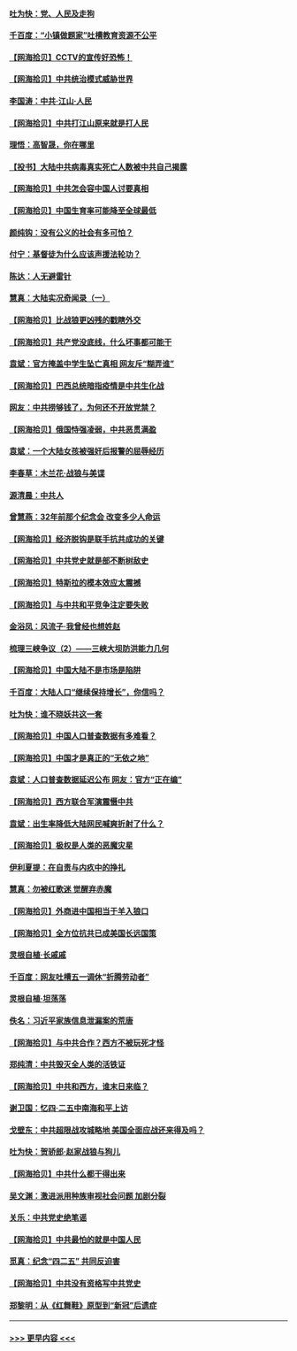 #### [吐为快：党、人民及走狗](../pages/nsc993/n12962747.md?t=05210152) 
#### [千百度：“小镇做题家”吐槽教育资源不公平](../pages/nsc993/n12962705.md?t=05210152) 
#### [【网海拾贝】CCTV的宣传好恐怖！](../pages/nsc993/n12959984.md?t=05210152) 
#### [【网海拾贝】中共统治模式威胁世界](../pages/nsc993/n12957622.md?t=05210152) 
#### [李国涛：中共‧江山‧人民](../pages/nsc993/n12957502.md?t=05210152) 
#### [【网海拾贝】中共打江山原来就是打人民](../pages/nsc993/n12954345.md?t=05210152) 
#### [理悟：高智晟，你在哪里](../pages/nsc993/n12953115.md?t=05210152) 
#### [【投书】大陆中共病毒真实死亡人数被中共自己揭露](../pages/nsc993/n12953050.md?t=05210152) 
#### [【网海拾贝】中共怎会容中国人讨要真相](../pages/nsc993/n12952161.md?t=05210152) 
#### [【网海拾贝】中国生育率可能降至全球最低](../pages/nsc993/n12948793.md?t=05210152) 
#### [颜纯钩：没有公义的社会有多可怕？](../pages/nsc993/n12947626.md?t=05210152) 
#### [付宁：基督徒为什么应该声援法轮功？](../pages/nsc993/n12947233.md?t=05210152) 
#### [陈达：人无避雷针](../pages/nsc993/n12947098.md?t=05210152) 
#### [慧真：大陆实况奇闻录（一）](../pages/nsc993/n12945811.md?t=05210152) 
#### [【网海拾贝】比战狼更凶残的戳瞎外交](../pages/nsc993/n12945717.md?t=05210152) 
#### [【网海拾贝】共产党没底线，什么坏事都可能干](../pages/nsc993/n12942090.md?t=05210152) 
#### [袁斌：官方掩盖中学生坠亡真相 网友斥“糊弄谁”](../pages/nsc993/n12942029.md?t=05210152) 
#### [【网海拾贝】巴西总统暗指疫情是中共生化战](../pages/nsc993/n12938999.md?t=05210152) 
#### [网友：中共捞够钱了，为何还不开放党禁？](../pages/nsc993/n12938952.md?t=05210152) 
#### [【网海拾贝】俄国恃强凌弱，中共恶贯满盈](../pages/nsc993/n12936626.md?t=05210152) 
#### [袁斌：一个大陆女孩被强奸后报警的屈辱经历](../pages/nsc993/n12936547.md?t=05210152) 
#### [李春草：木兰花·战狼与美谍](../pages/nsc993/n12935995.md?t=05210152) 
#### [源清晨：中共人](../pages/nsc993/n12935589.md?t=05210152) 
#### [曾慧燕：32年前那个纪念会 改变多少人命运](../pages/nsc993/n12934233.md?t=05210152) 
#### [【网海拾贝】经济脱钩是联手抗共成功的关键](../pages/nsc993/n12934176.md?t=05210152) 
#### [【网海拾贝】中共党史就是部不断树敌史](../pages/nsc993/n12932844.md?t=05210152) 
#### [【网海拾贝】特斯拉的模本效应太震撼](../pages/nsc993/n12925626.md?t=05210152) 
#### [【网海拾贝】与中共和平竞争注定要失败](../pages/nsc993/n12923326.md?t=05210152) 
#### [金浴凤：风流子‧我曾经也想姓赵](../pages/nsc993/n12920911.md?t=05210152) 
#### [梳理三峡争议（2）——三峡大坝防洪能力几何](../pages/nsc993/n12920173.md?t=05210152) 
#### [【网海拾贝】中国大陆不是市场是陷阱](../pages/nsc993/n12920143.md?t=05210152) 
#### [千百度：大陆人口“继续保持增长”，你信吗？](../pages/nsc993/n12918946.md?t=05210152) 
#### [吐为快：谁不晓妖共这一套](../pages/nsc993/n12918941.md?t=05210152) 
#### [【网海拾贝】中国人口普查数据有多难看？](../pages/nsc993/n12917822.md?t=05210152) 
#### [【网海拾贝】中国才是真正的“无依之地”](../pages/nsc993/n12915845.md?t=05210152) 
#### [袁斌：人口普查数据延迟公布 网友：官方“正在编”](../pages/nsc993/n12915748.md?t=05210152) 
#### [【网海拾贝】西方联合军演震慑中共](../pages/nsc993/n12913466.md?t=05210152) 
#### [袁斌：出生率降低大陆网民喊爽折射了什么？](../pages/nsc993/n12913365.md?t=05210152) 
#### [【网海拾贝】极权是人类的恶魔灾星](../pages/nsc993/n12910697.md?t=05210152) 
#### [伊利夏提：在自责与内疚中的挣扎](../pages/nsc993/n12910493.md?t=05210152) 
#### [慧真：勿被红歌迷 觉醒弃赤魔](../pages/nsc993/n12910485.md?t=05210152) 
#### [【网海拾贝】外商进中国相当于羊入狼口](../pages/nsc993/n12908274.md?t=05210152) 
#### [【网海拾贝】全方位抗共已成美国长远国策](../pages/nsc993/n12906878.md?t=05210152) 
#### [灵根自植‧长戚戚](../pages/nsc993/n12905585.md?t=05210152) 
#### [千百度：网友吐槽五一调休“折腾劳动者”](../pages/nsc993/n12905934.md?t=05210152) 
#### [灵根自植‧坦荡荡](../pages/nsc993/n12905562.md?t=05210152) 
#### [佚名：习近平家族信息泄漏案的荒唐](../pages/nsc993/n12904705.md?t=05210152) 
#### [【网海拾贝】与中共合作？西方不被玩死才怪](../pages/nsc993/n12903873.md?t=05210152) 
#### [郑纯清：中共毁灭全人类的活铁证](../pages/nsc993/n12903785.md?t=05210152) 
#### [【网海拾贝】中共和西方，谁末日来临？](../pages/nsc993/n12903482.md?t=05210152) 
#### [谢卫国：忆四‧二五中南海和平上访](../pages/nsc993/n12902192.md?t=05210152) 
#### [戈壁东：中共超限战攻城略地 美国全面应战还来得及吗？](../pages/nsc993/n12902297.md?t=05210152) 
#### [吐为快：贺骄郎‧赵家战狼与狗儿](../pages/nsc993/n12902280.md?t=05210152) 
#### [【网海拾贝】中共什么都干得出来](../pages/nsc993/n12897500.md?t=05210152) 
#### [吴文渊：激进派用种族审视社会问题 加剧分裂](../pages/nsc993/n12893881.md?t=05210152) 
#### [关乐：中共党史绝笔谣](../pages/nsc993/n12897270.md?t=05210152) 
#### [【网海拾贝】中共最怕的就是中国人民](../pages/nsc993/n12894705.md?t=05210152) 
#### [觅真：纪念“四二五” 共同反迫害](../pages/nsc993/n12894553.md?t=05210152) 
#### [【网海拾贝】中共没有资格写中共党史](../pages/nsc993/n12892231.md?t=05210152) 
#### [郑黎明：从《红舞鞋》原型到“新冠”后遗症](../pages/nsc993/n12890469.md?t=05210152) 

----
#### [ >>> 更早内容 <<< ](../indexes/nsc993-earlier.md)
